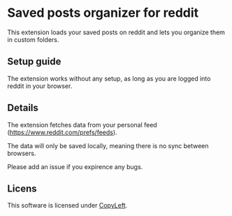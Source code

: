 # Saved posts organizer for reddit

This extension loads your saved posts on reddit and lets you organize them in custom folders.

## Setup guide

The extension works without any setup, as long as you are logged into reddit in your browser. 

## Details

The extension fetches data from your personal feed (https://www.reddit.com/prefs/feeds).

The data will only be saved locally, meaning there is no sync between browsers.

Please add an issue if you expirence any bugs.

## Licens 

This software is licensed under [CopyLeft](https://en.wikipedia.org/wiki/Copyleft). 
